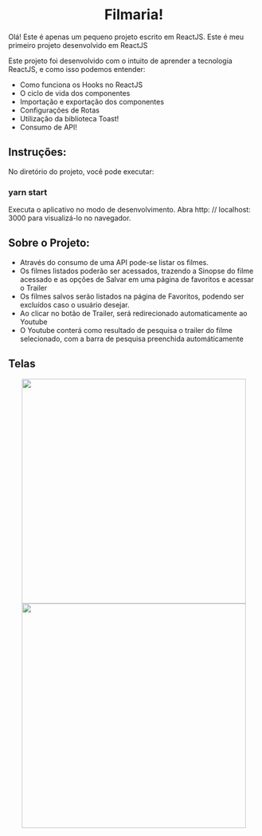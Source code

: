 
<div align="center">
  <h1>Filmaria!</h1> 
</div>


Olá! Este é apenas um pequeno projeto escrito em ReactJS. Este é meu primeiro projeto desenvolvido em ReactJS

Este projeto foi desenvolvido com o intuito de aprender a tecnologia ReactJS, e como isso podemos entender:
* Como funciona os Hooks no ReactJS
* O ciclo de vida dos componentes
* Importação e exportação dos componentes
* Configurações de Rotas
* Utilização da biblioteca Toast!
* Consumo de API!

## Instruções: 
No diretório do projeto, você pode executar:
### yarn start
Executa o aplicativo no modo de desenvolvimento.
Abra http: // localhost: 3000 para visualizá-lo no navegador.  


## Sobre o Projeto:
* Através do consumo de uma API pode-se listar os filmes.
* Os filmes listados poderão ser acessados, trazendo a Sinopse do filme acessado e as opções de Salvar em uma página de favoritos e acessar o Trailer
* Os filmes salvos serão listados na página de Favoritos, podendo ser excluídos caso o usuário desejar.
* Ao clicar no botão de Trailer, será redirecionado automaticamente ao Youtube
* O Youtube conterá como resultado de pesquisa o trailer do filme selecionado, com a barra de pesquisa preenchida automáticamente

## Telas
<div align="center">
  <img src="https://user-images.githubusercontent.com/62814299/146661403-f26ffbad-b893-43a7-9530-0e32e3c5705c.png" width="450px"/>
  <img src="https://user-images.githubusercontent.com/62814299/146661487-028ac9e3-e3fa-426a-b286-f21f0b54a706.png" width="450px"/>
</div>




